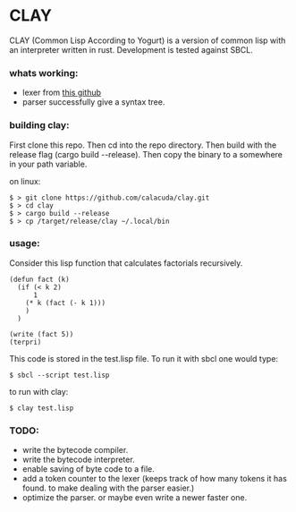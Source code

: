 # CLAY
CLAY (Common Lisp According to Yogurt) is a version of common lisp with an
interpreter written in rust. Development is tested against SBCL.


### whats working:

* lexer from [this github](https://github.com/samrat/rusl/blob/master/src/lexer.rs "samrat/rusl")
* parser successfully give a syntax tree.

### building clay:

First clone this repo. Then cd into the repo directory. Then build with the
release flag (cargo build --release). Then copy the binary to a somewhere in
your path variable.

on linux:
```
$ > git clone https://github.com/calacuda/clay.git
$ > cd clay
$ > cargo build --release
$ > cp /target/release/clay ~/.local/bin
```


### usage:

Consider this lisp function that calculates factorials recursively.
```
(defun fact (k)
  (if (< k 2)
      1
    (* k (fact (- k 1)))
    )
  )

(write (fact 5))
(terpri)
```

This code is stored in the test.lisp file. To run it with sbcl one would type:
```
$ sbcl --script test.lisp
```
to run with clay:
```
$ clay test.lisp
```


### TODO:

* write the bytecode compiler.
* write the bytecode interpreter.
* enable saving of byte code to a file.
* add a token counter to the lexer (keeps track of how many tokens it has found.
  to make dealing with the parser easier.)
* optimize the parser. or maybe even write a newer faster one.

